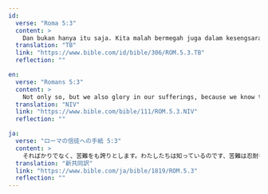 ```yaml
---
id:
  verse: "Roma 5:3"
  content: >
    Dan bukan hanya itu saja. Kita malah bermegah juga dalam kesengsaraan kita, karena kita tahu, bahwa kesengsaraan itu menimbulkan ketekunan,
  translation: "TB"
  link: "https://www.bible.com/id/bible/306/ROM.5.3.TB"
  reflection: ""

en:
  verse: "Romans 5:3"
  content: >
    Not only so, but we also glory in our sufferings, because we know that suffering produces perseverance,
  translation: "NIV"
  link: "https://www.bible.com/bible/111/ROM.5.3.NIV"
  reflection: ""

ja:
  verse: "ローマの信徒への手紙 5:3"
  content: >
    そればかりでなく、苦難をも誇りとします。わたしたちは知っているのです、苦難は忍耐を、
  translation: "新共同訳"
  link: "https://www.bible.com/ja/bible/1819/ROM.5.3"
  reflection: ""
---
```

